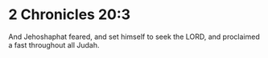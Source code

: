 # 2 Chronicles 20:3

And Jehoshaphat feared, and set himself to seek the LORD, and proclaimed a fast throughout all Judah.